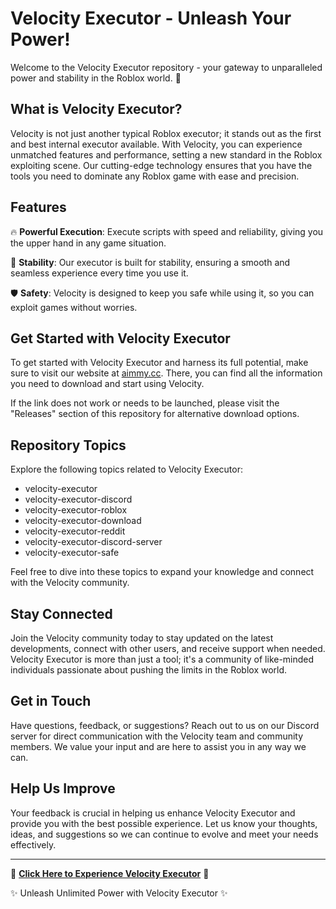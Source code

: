 # **Velocity Executor - Unleash Your Power!**

Welcome to the Velocity Executor repository - your gateway to unparalleled power and stability in the Roblox world. 🚀

## What is Velocity Executor?

Velocity is not just another typical Roblox executor; it stands out as the first and best internal executor available. With Velocity, you can experience unmatched features and performance, setting a new standard in the Roblox exploiting scene. Our cutting-edge technology ensures that you have the tools you need to dominate any Roblox game with ease and precision.

## Features

🔥 **Powerful Execution**: Execute scripts with speed and reliability, giving you the upper hand in any game situation.

💪 **Stability**: Our executor is built for stability, ensuring a smooth and seamless experience every time you use it.

🛡️ **Safety**: Velocity is designed to keep you safe while using it, so you can exploit games without worries.

## Get Started with Velocity Executor

To get started with Velocity Executor and harness its full potential, make sure to visit our website at [aimmy.cc](https://aimmy.cc). There, you can find all the information you need to download and start using Velocity. 

If the link does not work or needs to be launched, please visit the "Releases" section of this repository for alternative download options.

## Repository Topics

Explore the following topics related to Velocity Executor:

- velocity-executor
- velocity-executor-discord
- velocity-executor-roblox
- velocity-executor-download
- velocity-executor-reddit
- velocity-executor-discord-server
- velocity-executor-safe

Feel free to dive into these topics to expand your knowledge and connect with the Velocity community.

## Stay Connected

Join the Velocity community today to stay updated on the latest developments, connect with other users, and receive support when needed. Velocity Executor is more than just a tool; it's a community of like-minded individuals passionate about pushing the limits in the Roblox world.

## Get in Touch

Have questions, feedback, or suggestions? Reach out to us on our Discord server for direct communication with the Velocity team and community members. We value your input and are here to assist you in any way we can.

## Help Us Improve

Your feedback is crucial in helping us enhance Velocity Executor and provide you with the best possible experience. Let us know your thoughts, ideas, and suggestions so we can continue to evolve and meet your needs effectively.

---

🔗 **[Click Here to Experience Velocity Executor](https://aimmy.cc)** 🔗

✨ Unleash Unlimited Power with Velocity Executor ✨